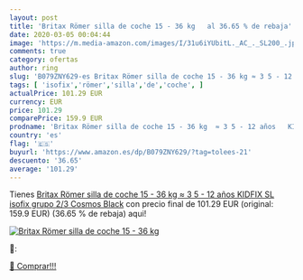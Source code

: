 ```yaml
---
layout: post
title: 'Britax Römer silla de coche 15 - 36 kg   al 36.65 % de rebaja'
date: 2020-03-05 00:04:44
image: 'https://m.media-amazon.com/images/I/31u6iYUbitL._AC_._SL200_.jpg'
comments: true
category: ofertas
author: ring
slug: 'B079ZNY629-es Britax Römer silla de coche 15 - 36 kg ≈ 3 5 - 12 años...'
tags: [ 'isofix','römer','silla','de','coche', ]
actualPrice: 101.29 EUR
currency: EUR
price: 101.29
comparePrice: 159.9 EUR
prodname: 'Britax Römer silla de coche 15 - 36 kg  ≈ 3 5 - 12 años   KIDFIX SL  isofix  grupo 2/3  Cosmos Black'
country: 'es'
flag: '🇪🇸'
buyurl: 'https://www.amazon.es/dp/B079ZNY629/?tag=tolees-21'
descuento: '36.65'
average: '101.29'
---
```


Tienes [Britax Römer silla de coche 15 - 36 kg  ≈ 3 5 - 12 años   KIDFIX SL  isofix  grupo 2/3  Cosmos Black](https://www.amazon.es/dp/B079ZNY629/?tag=tolees-21) con precio final de  101.29 EUR (original: 159.9 EUR) (36.65 %  de rebaja) aqui!

[![Britax Römer silla de coche 15 - 36 kg  ](https://m.media-amazon.com/images/I/31u6iYUbitL._AC_._SL200_.jpg)](https://www.amazon.es/dp/B079ZNY629/?tag=tolees-21)

🔎:


[🛒 Comprar!!!](https://www.amazon.es/dp/B079ZNY629/?tag=tolees-21)
